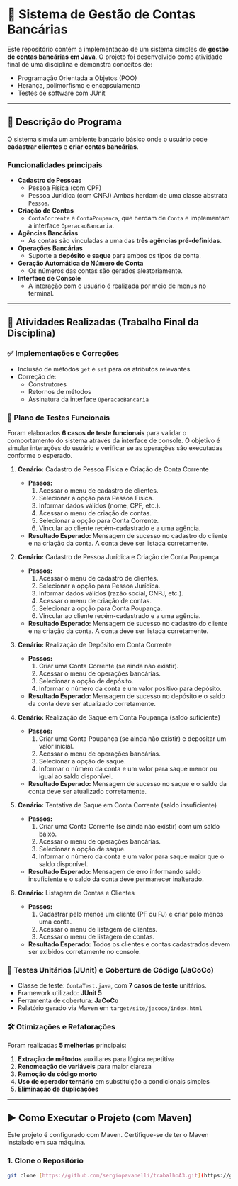 # 🏦 Sistema de Gestão de Contas Bancárias

Este repositório contém a implementação de um sistema simples de **gestão de contas bancárias em Java**.
O projeto foi desenvolvido como atividade final de uma disciplina e demonstra conceitos de:

- Programação Orientada a Objetos (POO)
- Herança, polimorfismo e encapsulamento
- Testes de software com JUnit

---

## 📌 Descrição do Programa

O sistema simula um ambiente bancário básico onde o usuário pode **cadastrar clientes** e **criar contas bancárias**.

### Funcionalidades principais

-   **Cadastro de Pessoas**
    -   Pessoa Física (com CPF)
    -   Pessoa Jurídica (com CNPJ)
        Ambas herdam de uma classe abstrata `Pessoa`.
-   **Criação de Contas**
    -   `ContaCorrente` e `ContaPoupanca`, que herdam de `Conta` e implementam a interface `OperacaoBancaria`.
-   **Agências Bancárias**
    -   As contas são vinculadas a uma das **três agências pré-definidas**.
-   **Operações Bancárias**
    -   Suporte a **depósito** e **saque** para ambos os tipos de conta.
-   **Geração Automática de Número de Conta**
    -   Os números das contas são gerados aleatoriamente.
-   **Interface de Console**
    -   A interação com o usuário é realizada por meio de menus no terminal.

---

## 📘 Atividades Realizadas (Trabalho Final da Disciplina)

### ✅ Implementações e Correções

-   Inclusão de métodos `get` e `set` para os atributos relevantes.
-   Correção de:
    -   Construtores
    -   Retornos de métodos
    -   Assinatura da interface `OperacaoBancaria`

### 🧪 Plano de Testes Funcionais

Foram elaborados **6 casos de teste funcionais** para validar o comportamento do sistema através da interface de console. O objetivo é simular interações do usuário e verificar se as operações são executadas conforme o esperado.

1.  **Cenário:** Cadastro de Pessoa Física e Criação de Conta Corrente
    * **Passos:**
        1.  Acessar o menu de cadastro de clientes.
        2.  Selecionar a opção para Pessoa Física.
        3.  Informar dados válidos (nome, CPF, etc.).
        4.  Acessar o menu de criação de contas.
        5.  Selecionar a opção para Conta Corrente.
        6.  Vincular ao cliente recém-cadastrado e a uma agência.
    * **Resultado Esperado:** Mensagem de sucesso no cadastro do cliente e na criação da conta. A conta deve ser listada corretamente.

2.  **Cenário:** Cadastro de Pessoa Jurídica e Criação de Conta Poupança
    * **Passos:**
        1.  Acessar o menu de cadastro de clientes.
        2.  Selecionar a opção para Pessoa Jurídica.
        3.  Informar dados válidos (razão social, CNPJ, etc.).
        4.  Acessar o menu de criação de contas.
        5.  Selecionar a opção para Conta Poupança.
        6.  Vincular ao cliente recém-cadastrado e a uma agência.
    * **Resultado Esperado:** Mensagem de sucesso no cadastro do cliente e na criação da conta. A conta deve ser listada corretamente.

3.  **Cenário:** Realização de Depósito em Conta Corrente
    * **Passos:**
        1.  Criar uma Conta Corrente (se ainda não existir).
        2.  Acessar o menu de operações bancárias.
        3.  Selecionar a opção de depósito.
        4.  Informar o número da conta e um valor positivo para depósito.
    * **Resultado Esperado:** Mensagem de sucesso no depósito e o saldo da conta deve ser atualizado corretamente.

4.  **Cenário:** Realização de Saque em Conta Poupança (saldo suficiente)
    * **Passos:**
        1.  Criar uma Conta Poupança (se ainda não existir) e depositar um valor inicial.
        2.  Acessar o menu de operações bancárias.
        3.  Selecionar a opção de saque.
        4.  Informar o número da conta e um valor para saque menor ou igual ao saldo disponível.
    * **Resultado Esperado:** Mensagem de sucesso no saque e o saldo da conta deve ser atualizado corretamente.

5.  **Cenário:** Tentativa de Saque em Conta Corrente (saldo insuficiente)
    * **Passos:**
        1.  Criar uma Conta Corrente (se ainda não existir) com um saldo baixo.
        2.  Acessar o menu de operações bancárias.
        3.  Selecionar a opção de saque.
        4.  Informar o número da conta e um valor para saque maior que o saldo disponível.
    * **Resultado Esperado:** Mensagem de erro informando saldo insuficiente e o saldo da conta deve permanecer inalterado.

6.  **Cenário:** Listagem de Contas e Clientes
    * **Passos:**
        1.  Cadastrar pelo menos um cliente (PF ou PJ) e criar pelo menos uma conta.
        2.  Acessar o menu de listagem de clientes.
        3.  Acessar o menu de listagem de contas.
    * **Resultado Esperado:** Todos os clientes e contas cadastrados devem ser exibidos corretamente no console.

### 🧷 Testes Unitários (JUnit) e Cobertura de Código (JaCoCo)

-   Classe de teste: `ContaTest.java`, com **7 casos de teste** unitários.
-   Framework utilizado: **JUnit 5**
-   Ferramenta de cobertura: **JaCoCo**
-   Relatório gerado via Maven em `target/site/jacoco/index.html`

### 🛠️ Otimizações e Refatorações

Foram realizadas **5 melhorias** principais:
1.  **Extração de métodos** auxiliares para lógica repetitiva
2.  **Renomeação de variáveis** para maior clareza
3.  **Remoção de código morto**
4.  **Uso de operador ternário** em substituição a condicionais simples
5.  **Eliminação de duplicações**

---

## ▶️ Como Executar o Projeto (com Maven)

Este projeto é configurado com Maven. Certifique-se de ter o Maven instalado em sua máquina.

### 1. Clone o Repositório

```bash
git clone [https://github.com/sergiopavanelli/trabalhoA3.git](https://github.com/sergiopavanelli/trabalhoA3.git)
